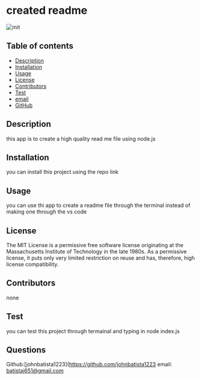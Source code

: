 # created readme
  ![mit](https://img.shields.io/badge/License-mit-red)

  ## Table of contents
  - [Description](#Description)
  - [Installation](#Installation)
  - [Usage](#Usage)
  - [License](#License)
  - [Contributors](#Contributors)
  - [Test](#Test)
  - [email](#email)
  - [GitHub](#GitHub)
  
  ## Description
  this app is to create a high quality read me file using node.js

  ## Installation 
you can install this project using the repo link

## Usage 
you can use thi app to create a readme file through the terminal instead of making one through the vs code

## License
The MIT License is a permissive free software license originating at the Massachusetts Institute of Technology in the late 1980s. As a permissive license, it puts only very limited restriction on reuse and has, therefore, high license compatibility.

## Contributors
none

## Test
you can test this project through termainal and typing in node index.js 

## Questions

Github:[johnbatista1223](https://github.com/johnbatista1223
  email: batistaj651@gmail.com
  